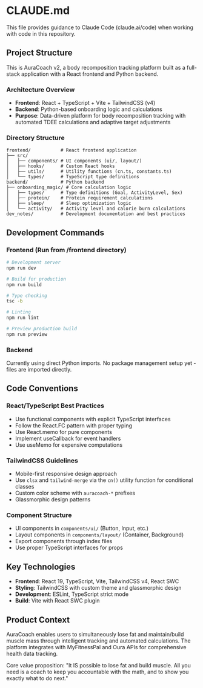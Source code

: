 # CLAUDE.md

This file provides guidance to Claude Code (claude.ai/code) when working with code in this repository.

## Project Structure

This is AuraCoach v2, a body recomposition tracking platform built as a full-stack application with a React frontend and Python backend.

### Architecture Overview
- **Frontend**: React + TypeScript + Vite + TailwindCSS (v4)
- **Backend**: Python-based onboarding logic and calculations
- **Purpose**: Data-driven platform for body recomposition tracking with automated TDEE calculations and adaptive target adjustments

### Directory Structure
```
frontend/           # React frontend application
├── src/
│   ├── components/ # UI components (ui/, layout/)
│   ├── hooks/      # Custom React hooks
│   ├── utils/      # Utility functions (cn.ts, constants.ts)
│   └── types/      # TypeScript type definitions
backend/            # Python backend
├── onboarding_magic/ # Core calculation logic
│   ├── types/      # Type definitions (Goal, ActivityLevel, Sex)
│   ├── protein/    # Protein requirement calculations
│   ├── sleep/      # Sleep optimization logic
│   └── activity/   # Activity level and calorie burn calculations
dev_notes/          # Development documentation and best practices
```

## Development Commands

### Frontend (Run from /frontend directory)
```bash
# Development server
npm run dev

# Build for production
npm run build

# Type checking
tsc -b

# Linting
npm run lint

# Preview production build
npm run preview
```

### Backend
Currently using direct Python imports. No package management setup yet - files are imported directly.

## Code Conventions

### React/TypeScript Best Practices
- Use functional components with explicit TypeScript interfaces
- Follow the React.FC pattern with proper typing
- Use React.memo for pure components
- Implement useCallback for event handlers
- Use useMemo for expensive computations

### TailwindCSS Guidelines
- Mobile-first responsive design approach
- Use `clsx` and `tailwind-merge` via the `cn()` utility function for conditional classes
- Custom color scheme with `auracoach-*` prefixes
- Glassmorphic design patterns

### Component Structure
- UI components in `components/ui/` (Button, Input, etc.)
- Layout components in `components/layout/` (Container, Background)
- Export components through index files
- Use proper TypeScript interfaces for props

## Key Technologies
- **Frontend**: React 19, TypeScript, Vite, TailwindCSS v4, React SWC
- **Styling**: TailwindCSS with custom theme and glassmorphic design
- **Development**: ESLint, TypeScript strict mode
- **Build**: Vite with React SWC plugin

## Product Context
AuraCoach enables users to simultaneously lose fat and maintain/build muscle mass through intelligent tracking and automated calculations. The platform integrates with MyFitnessPal and Oura APIs for comprehensive health data tracking.

Core value proposition: "It IS possible to lose fat and build muscle. All you need is a coach to keep you accountable with the math, and to show you exactly what to do next."